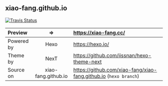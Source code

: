 ## xiao-fang.github.io
[![Travis Status](https://travis-ci.org/xiao-fang/xiao-fang.github.io.svg)](https://travis-ci.org/xiao-fang/xiao-fang.github.io)
>
| Preview | => |https://xiao-fang.cc/ |
| :- |:-:| :- |
| Powered by | Hexo | https://hexo.io/ |
| Theme by  | NexT | https://github.com/iissnan/hexo-theme-next |
| Source on | xiao-fang.github.io | https://github.com/xiao-fang/xiao-fang.github.io  (`hexo branch`) |